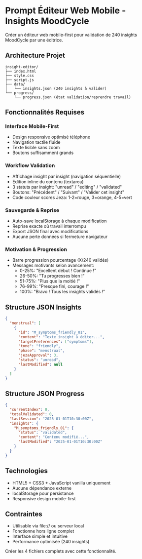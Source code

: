 # Prompt Éditeur Web Mobile - Insights MoodCycle

Créer un éditeur web mobile-first pour validation de 240 insights MoodCycle par une éditrice.

## Architecture Projet
```
insight-editor/
├── index.html
├── style.css  
├── script.js
├── data/
│   └── insights.json (240 insights à valider)
└── progress/
    └── progress.json (état validation/reprendre travail)
```

## Fonctionnalités Requises

### Interface Mobile-First
- Design responsive optimisé téléphone
- Navigation tactile fluide
- Texte lisible sans zoom
- Boutons suffisamment grands

### Workflow Validation
- Affichage insight par insight (navigation séquentielle)
- Édition inline du contenu (textarea)
- 3 statuts par insight: "unread" / "editing" / "validated"
- Boutons: "Précédent" / "Suivant" / "Valider cet insight"
- Code couleur scores Jeza: 1-2=rouge, 3=orange, 4-5=vert

### Sauvegarde & Reprise
- Auto-save localStorage à chaque modification
- Reprise exacte où travail interrompu
- Export JSON final avec modifications
- Aucune perte données si fermeture navigateur

### Motivation & Progression
- Barre progression pourcentage (X/240 validés)
- Messages motivants selon avancement:
  - 0-25%: "Excellent début ! Continue !"
  - 26-50%: "Tu progresses bien !"
  - 51-75%: "Plus que la moitié !"
  - 76-99%: "Presque fini, courage !"
  - 100%: "Bravo ! Tous les insights validés !"

## Structure JSON Insights
```json
{
  "menstrual": [
    {
      "id": "M_symptoms_friendly_01",
      "content": "Texte insight à éditer...",
      "targetPreferences": ["symptoms"],
      "tone": "friendly",
      "phase": "menstrual", 
      "jezaApproval": 3,
      "status": "unread",
      "lastModified": null
    }
  ]
}
```

## Structure JSON Progress
```json
{
  "currentIndex": 0,
  "totalValidated": 0,
  "lastSession": "2025-01-01T10:30:00Z",
  "insights": {
    "M_symptoms_friendly_01": {
      "status": "validated",
      "content": "Contenu modifié...",
      "lastModified": "2025-01-01T10:30:00Z"
    }
  }
}
```

## Technologies
- HTML5 + CSS3 + JavaScript vanilla uniquement
- Aucune dépendance externe
- localStorage pour persistance
- Responsive design mobile-first

## Contraintes
- Utilisable via file:// ou serveur local
- Fonctionne hors ligne complet  
- Interface simple et intuitive
- Performance optimisée (240 insights)

Créer les 4 fichiers complets avec cette fonctionnalité.